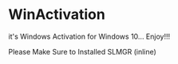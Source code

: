 # WinActivation
it's Windows Activation for Windows 10... Enjoy!!! 

Please Make Sure to Installed SLMGR (inline)
